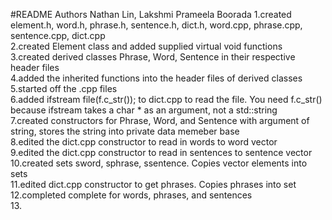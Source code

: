 #README Authors Nathan Lin, Lakshmi Prameela Boorada
1.created element.h, word.h, phrase.h, sentence.h, dict.h, word.cpp, phrase.cpp, sentence.cpp, dict.cpp  
2.created Element class and added supplied virtual void functions  
3.created derived classes Phrase, Word, Sentence in their respective header files  
4.added the inherited functions into the header files of derived classes  
5.started off the .cpp files  
6.added ifstream file(f.c\_str()); to dict.cpp to read the file. You need f.c\_str() because ifstream takes a char * as an argument, not a std::string  
7.created constructors for Phrase, Word, and Sentence with argument of string, stores the string into private data memeber base  
8.edited the dict.cpp constructor to read in words to word vector  
9.edited the dict.cpp constructor to read in sentences to sentence vector  
10.created sets sword, sphrase, ssentence. Copies vector elements into sets  
11.edited dict.cpp constructor to get phrases. Copies phrases into set  
12.completed complete for words, phrases, and sentences  
13.
